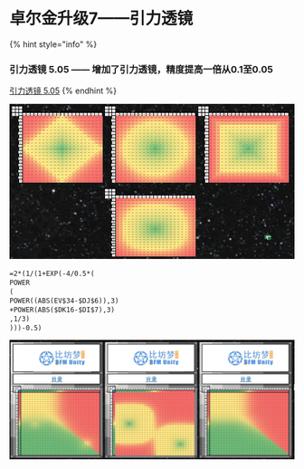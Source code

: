 # 卓尔金升级7——引力透镜



{% hint style="info" %}
### 引力透镜 5.05 —— 增加了引力透镜，精度提高一倍从0.1至0.05

[引力透镜 5.05](https://share.weiyun.com/7fDhamQ4)
{% endhint %}

![](../../../../.gitbook/assets/ping-mu-kuai-zhao-20210823-shang-wu-9.03.45.png)

```text
=2*(1/(1+EXP(-4/0.5*(
POWER
(
POWER((ABS(EV$34-$DJ$6)),3)
+POWER(ABS($DK16-$DI$7),3)
,1/3)
)))-0.5)
```

![](../../../../.gitbook/assets/image%20%2837%29.png)

